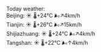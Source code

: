 Today weather:  
Beijing: ☀️   🌡️+24°C 🌬️↗4km/h  
Tianjin: ☀️   🌡️+26°C 🌬️↗15km/h  
Shijiazhuang: ☀️   🌡️+24°C 🌬️↗4km/h  
Tangshan: ☀️   🌡️+22°C 🌬️↑4km/h  
